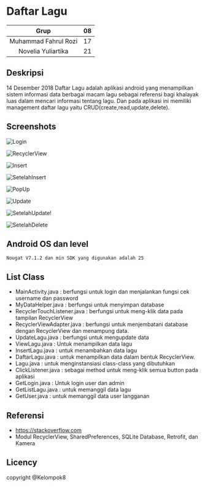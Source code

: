 # Daftar Lagu
| Grup | 08 |
| :---------------: | :---------------:|
| Muhammad Fahrul Rozi | 17 |
| Novelia Yuliartika | 21 |

## Deskripsi
14 Desember 2018
Daftar Lagu adalah aplikasi android yang menampilkan sistem informasi data berbagai macam lagu sebagai referensi bagi khalayak luas dalam mencari informasi tentang lagu. Dan pada aplikasi ini memiliki management daftar lagu yaitu CRUD(create,read,update,delete).

## Screenshots
![Login](https://raw.githubusercontent.com/NoveliaYuliartika/daftarlagu/master/gambar/ScreenShoot%20Login.jpeg "Login")

![RecyclerView](https://raw.githubusercontent.com/NoveliaYuliartika/daftarlagu/master/gambar/ScreenShoot%20%20RecyclerView.jpeg "RecyclerView")

![Insert](https://raw.githubusercontent.com/NoveliaYuliartika/daftarlagu/master/gambar/ScreenShoot%20Setelah%20Insert.jpeg "Insert")


![SetelahInsert](https://raw.githubusercontent.com/NoveliaYuliartika/daftarlagu/master/gambar/ScreenShoot%20Setelah%20Insert.jpeg "SetelahInsert")

![PopUp](https://raw.githubusercontent.com/NoveliaYuliartika/daftarlagu/master/gambar/ScreenShoot%20PopUp.jpeg "PopUp")

![Update](https://raw.githubusercontent.com/NoveliaYuliartika/daftarlagu/master/gambar/ScreenShoot%20Update.jpeg "Update")

![SetelahUpdate](https://raw.githubusercontent.com/NoveliaYuliartika/daftarlagu/master/gambar/ScreenShoot%20Setelah%20Update.jpeg "SetelahUpdate")!

![SetelahDelete](https://raw.githubusercontent.com/NoveliaYuliartika/daftarlagu/master/gambar/Screenshoot%20Setelah%20Delete.jpeg "SetelahDelete")


## Android OS dan level
	Nougat V7.1.2 dan min SDK yang digunakan adalah 25

## List Class
+ MainActivity.java : berfungsi untuk login dan menjalankan fungsi cek username dan password
+ MyDataHelper.java : berfungsi untuk menyimpan database
+ RecyclerTouchListener.java : berfungsi untuk meng-klik data pada tampilan RecyclerView
+ RecyclerViewAdapter.java : berfungsi untuk menjembatani database dengan RecyclerView dan menampung data.
+ UpdateLagu.java : berfungsi untuk mengupdate data
+ ViewLagu.java : Untuk menampilkan data lagu
+ InsertLagu.java : untuk menambahkan data lagu
+ DaftarLagu.java : untuk menampilkan data dalam bentuk RecyclerView.
+ Lagu.java : untuk menginstansiasi class-class yang dibutuhkan
+ ClickListener.java : sebagai method untuk meng-klik semua button pada aplikasi
+ GetLogin.java : Untuk login user dan admin
+ GetListLagu.java : untuk memanggil data lagu
+ GetUser.java : untuk memanggil data user langganan

## Referensi
+ https://stackoverflow.com
+ Modul RecyclerView, SharedPreferences, SQLite Database, Retrofit, dan Kamera

## Licency
copyright @Kelompok8
